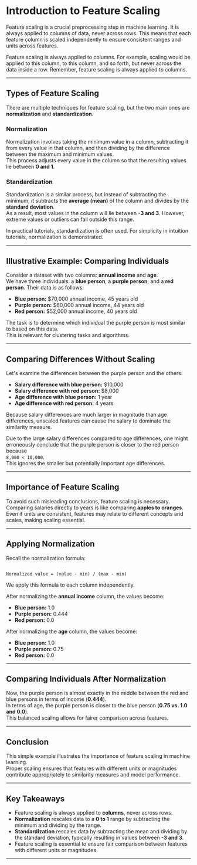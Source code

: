 # Introduction to Feature Scaling

Feature scaling is a crucial preprocessing step in machine learning. It is always applied to columns of data, never across rows. This means that each feature column is scaled independently to ensure consistent ranges and units across features.

Feature scaling is always applied to columns. For example, scaling would be applied to this column, to this column, and so forth, but never across the data inside a row. Remember, feature scaling is always applied to columns.

---

## Types of Feature Scaling

There are multiple techniques for feature scaling, but the two main ones are **normalization** and **standardization**.

### Normalization

Normalization involves taking the minimum value in a column, subtracting it from every value in that column, and then dividing by the difference between the maximum and minimum values.  
This process adjusts every value in the column so that the resulting values lie between **0 and 1**.

### Standardization

Standardization is a similar process, but instead of subtracting the minimum, it subtracts the **average (mean)** of the column and divides by the **standard deviation**.  
As a result, most values in the column will lie between **-3 and 3**. However, extreme values or outliers can fall outside this range.

In practical tutorials, standardization is often used. For simplicity in intuition tutorials, normalization is demonstrated.

---

## Illustrative Example: Comparing Individuals

Consider a dataset with two columns: **annual income** and **age**.  
We have three individuals: a **blue person**, a **purple person**, and a **red person**. Their data is as follows:

- **Blue person:** \$70,000 annual income, 45 years old  
- **Purple person:** \$60,000 annual income, 44 years old  
- **Red person:** \$52,000 annual income, 40 years old  

The task is to determine which individual the purple person is most similar to based on this data.  
This is relevant for clustering tasks and algorithms.

---

## Comparing Differences Without Scaling

Let's examine the differences between the purple person and the others:

- **Salary difference with blue person:** \$10,000  
- **Salary difference with red person:** \$8,000  
- **Age difference with blue person:** 1 year  
- **Age difference with red person:** 4 years  

Because salary differences are much larger in magnitude than age differences, unscaled features can cause the salary to dominate the similarity measure.

Due to the large salary differences compared to age differences, one might erroneously conclude that the purple person is closer to the red person because  
`8,000 < 10,000`.  
This ignores the smaller but potentially important age differences.

---

## Importance of Feature Scaling

To avoid such misleading conclusions, feature scaling is necessary.  
Comparing salaries directly to years is like comparing **apples to oranges**.  
Even if units are consistent, features may relate to different concepts and scales, making scaling essential.

---

## Applying Normalization

Recall the normalization formula:

```

Normalized value = (value - min) / (max - min)

```

We apply this formula to each column independently.

After normalizing the **annual income** column, the values become:

- **Blue person:** 1.0  
- **Purple person:** 0.444  
- **Red person:** 0.0  

After normalizing the **age** column, the values become:

- **Blue person:** 1.0  
- **Purple person:** 0.75  
- **Red person:** 0.0  

---

## Comparing Individuals After Normalization

Now, the purple person is almost exactly in the middle between the red and blue persons in terms of income (**0.444**).  
In terms of age, the purple person is closer to the blue person (**0.75 vs. 1.0 and 0.0**).  
This balanced scaling allows for fairer comparison across features.

---

## Conclusion

This simple example illustrates the importance of feature scaling in machine learning.  
Proper scaling ensures that features with different units or magnitudes contribute appropriately to similarity measures and model performance.

---

## Key Takeaways

- Feature scaling is always applied to **columns**, never across rows.  
- **Normalization** rescales data to a **0 to 1** range by subtracting the minimum and dividing by the range.  
- **Standardization** rescales data by subtracting the mean and dividing by the standard deviation, typically resulting in values between **-3 and 3**.  
- Feature scaling is essential to ensure fair comparison between features with different units or magnitudes.  

---
